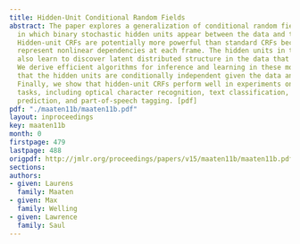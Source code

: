 ```yaml
---
title: Hidden-Unit Conditional Random Fields
abstract: The paper explores a generalization of conditional random fields (CRFs)
  in which binary stochastic hidden units appear between the data and the labels.
  Hidden-unit CRFs are potentially more powerful than standard CRFs because they can
  represent nonlinear dependencies at each frame. The hidden units in these models
  also learn to discover latent distributed structure in the data that improves classification.
  We derive efficient algorithms for inference and learning in these models by observing
  that the hidden units are conditionally independent given the data and the labels.
  Finally, we show that hidden-unit CRFs perform well in experiments on a range of
  tasks, including optical character recognition, text classification, protein structure
  prediction, and part-of-speech tagging. [pdf]
pdf: "./maaten11b/maaten11b.pdf"
layout: inproceedings
key: maaten11b
month: 0
firstpage: 479
lastpage: 488
origpdf: http://jmlr.org/proceedings/papers/v15/maaten11b/maaten11b.pdf
sections: 
authors:
- given: Laurens
  family: Maaten
- given: Max
  family: Welling
- given: Lawrence
  family: Saul
---
```

